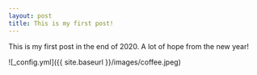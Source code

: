 ```yaml
---
layout: post
title: This is my first post!
---
```


This is my first post in the end of 2020.
A lot of hope from the new year!

![_config.yml]({{ site.baseurl }}/images/coffee.jpeg)
